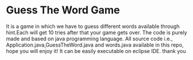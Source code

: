 # Guess The Word Game
It is a game in which we have to guess different words available through hint.Each will get 10 tries after that your game gets over.
The code is purely made and based on java programming language.
All source code i.e., Application.java,GuessTheWord.java and words.java available in this repo, hope you will enjoy it!
It can be easily executable on eclipse IDE.
thank you 

